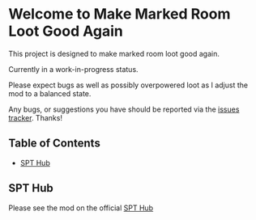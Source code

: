 # Welcome to Make Marked Room Loot Good Again

This project is designed to make marked room loot good again. 

Currently in a work-in-progress status. 

Please expect bugs as well as possibly overpowered loot as I adjust the mod to a balanced state.

Any bugs, or suggestions you have should be reported via the [issues tracker](https://github.com/VforValens/MarkedRoomLoot/issues). Thanks!

## **Table of Contents**
- [SPT Hub](#spt-hub)

## **SPT Hub**

Please see the mod on the official [SPT Hub](https://hub.sp-tarkov.com/files/file/2785-make-marked-room-loot-great-again/#overview)


